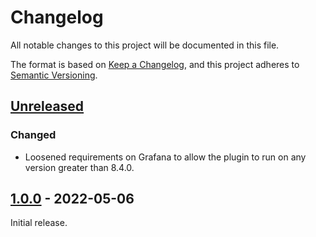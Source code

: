 # Changelog

All notable changes to this project will be documented in this file.

The format is based on [Keep a Changelog](https://keepachangelog.com/en/1.0.0/),
and this project adheres to [Semantic Versioning](https://semver.org/spec/v2.0.0.html).

## [Unreleased]

### Changed

- Loosened requirements on Grafana to allow the plugin to run on any version
  greater than 8.4.0.

## [1.0.0] - 2022-05-06

Initial release.

[unreleased]: https://github.com/sd2k/grafana-tokio-console-datasource/compare/v1.0.0...HEAD
[1.0.0]: https://github.com/sd2k/grafana-tokio-console-datasource/tag/v1.0.0
